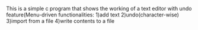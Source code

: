 This is a simple c program that shows the working of a text editor with undo feature(Menu-driven
functionalities:
1)add text
2)undo(character-wise)
3)import from a file
4)write contents to a file
